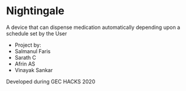 # Nightingale
A device that can dispense medication automatically depending upon a schedule set by the User
- Project by:
- Salmanul Faris
- Sarath C
- Afrin AS
- Vinayak Sankar

Developed during GEC HACKS 2020
